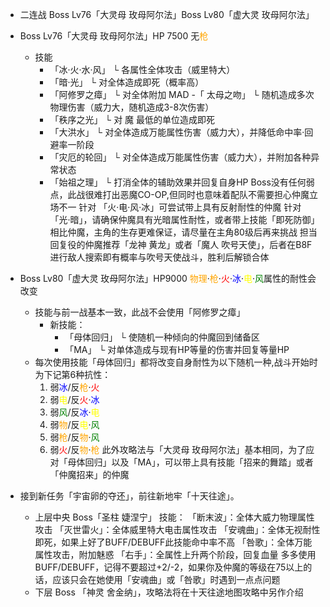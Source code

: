 - 二连战 Boss Lv76「大灵母 玫母阿尔法」Boss Lv80「虚大灵 玫母阿尔法」
- Boss Lv76「大灵母 玫母阿尔法」HP 7500 无<font color = "orange">枪</font>
  - 技能
    - 「冰·火·水·风」
      └ 各属性全体攻击（威里特大）
    - 「暗·光」
      └ 对全体造成即死（概率高）
    - 「阿修罗之瘴」
      └ 对全体附加 MAD 
    -「 太母之吻」
      └ 随机造成多次物理伤害（威力大，随机造成3-8次伤害）
    - 「秩序之光」
      └ 对 魔 最低的单位造成即死
    - 「大洪水」
      └ 对全体造成万能属性伤害（威力大），并降低命中率·回避率一阶段
    - 「灾厄的轮回」
      └ 对全体造成万能属性伤害（威力大），并附加各种异常状态
    - 「始祖之理」
      └ 打消全体的辅助效果并回复自身HP
	Boss没有任何弱点，此战很难打出恶魔CO-OP,但同时也意味着配队不需要担心仲魔立场不一
	针对 「火·电·风·冰」可尝试带上具有反射耐性的仲魔
	针对 「光·暗」，请确保仲魔具有光暗属性耐性，或者带上技能「即死防御」
	相比仲魔，主角的生存更难保证，请尽量在主角80级后再来挑战
	担当回复役的仲魔推荐「龙神 黄龙」或者「魔人 吹号天使」，后者在B8F进行敌人搜索即有概率与吹号天使战斗，胜利后解锁合体
- Boss Lv80「虚大灵 玫母阿尔法」HP9000 <font color = "orange">物理</font>·<font color = "orange">枪</font>·<font color = "red">火</font>·<font color = "blue">冰</font>·<font color = "yellow">电</font>·<font color = "green">风</font>属性的耐性会改变  
	- 技能与前一战基本一致，此战不会使用「阿修罗之瘴」
		- 新技能：
			- 「母体回归」
			  └ 使随机一种倾向的仲魔回到储备区
			- 「MA」
			  └ 对单体造成与现有HP等量的伤害并回复等量HP
	- 每次使用技能「母体回归」都将改变自身耐性为以下随机一种,战斗开始时为下记第6种抗性：
		1. 弱<font color = "blue">冰</font>/反<font color = "orange">枪</font>·<font color = "red">火</font>
		2. 弱<font color = "yellow">电</font>/反<font color = "red">火</font>·<font color = "blue">冰</font>
		3. 弱<font color = "green">风</font>/反<font color = "blue">冰</font>·<font color = "yellow">电</font>
		4. 弱<font color = "orange">物</font>/反<font color = "yellow">电</font>·<font color = "green">风</font>
		5. 弱<font color = "orange">枪</font>/反<font color = "orange">物</font>·<font color = "green">风</font>
		6. 弱<font color = "red">火</font>/反<font color = "orange">物</font>·<font color = "orange">枪</font>
	此外攻略法与「大灵母 玫母阿尔法」基本相同，为了应对「母体回归」以及「MA」，可以带上具有技能「招来的舞踏」或者「仲魔招来」的仲魔

- 接到新任务「宇宙卵的夺还」，前往新地牢「十天往途」。
  - 上层中央 Boss「圣柱 婕涅宁」
		技能：
		「断末波」：全体大威力物理属性攻击
		「灭世雷火」：全体威里特大电击属性攻击
		「安魂曲」：全体无视耐性即死，如果上好了BUFF/DEBUFF此技能命中率不高
		「咎歌」：全体万能属性攻击，附加魅惑
		「右手」：全属性上升两个阶段，回复血量
		多多使用BUFF/DEBUFF，记得不要超过+2/-2，如果你及仲魔的等级在75以上的话，应该只会在她使用「安魂曲」或「咎歌」时遇到一点点问题
  - 下层 Boss 「神灵 舍金纳」，攻略法将在十天往途地图攻略中另作介绍